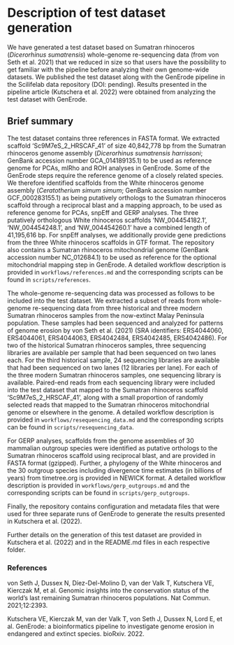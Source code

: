 # Description of test dataset generation

We have generated a test dataset based on Sumatran rhinoceros 
(_Dicerorhinus sumatrensis_) whole-genome re-sequencing data 
(from von Seth et al. 2021) that we reduced in size so that 
users have the possibility to get familiar with the pipeline 
before analyzing their own genome-wide datasets. We published 
the test dataset along with the GenErode pipeline in the 
Scilifelab data repository (DOI: pending). Results presented 
in the pipeline article (Kutschera et al. 2022) were obtained 
from analyzing the test dataset with GenErode.


## Brief summary

The test dataset contains three references in FASTA format. 
We extracted scaffold ‘Sc9M7eS_2_HRSCAF_41’ of size 40,842,778 bp 
from the Sumatran rhinoceros genome assembly (_Dicerorhinus sumatrensis_ 
_harrissoni_; GenBank accession number GCA_014189135.1) to be 
used as reference genome for PCAs, mlRho and ROH analyses in 
GenErode. Some of the GenErode steps require the reference genome 
of a closely related species. We therefore identified scaffolds 
from the White rhinoceros genome assembly (_Ceratotherium simum_
_simum_; GenBank accession number GCF_000283155.1) as being 
putatively orthologs to the Sumatran rhinoceros scaffold through 
a reciprocal blast and a mapping approach, to be used as reference 
genome for PCAs, snpEff and GERP analyses. The three putatively 
orthologous White rhinoceros scaffolds ‘NW_004454182.1’, 
‘NW_004454248.1’, and ‘NW_004454260.1’ have a combined length 
of 41,195,616 bp. For snpEff analyses, we additionally provide 
gene predictions from the three White rhinoceros scaffolds in 
GTF format. The repository also contains a Sumatran rhinoceros 
mitochondrial genome (GenBank accession number NC_012684.1) to 
be used as reference for the optional mitochondrial mapping step 
in GenErode. A detailed workflow description is provided in 
`workflows/references.md` and the corresponding scripts can be
found in `scripts/references`.

The whole-genome re-sequencing data was processed as follows to 
be included into the test dataset. We extracted a subset of reads 
from whole-genome re-sequencing data from three historical and 
three modern Sumatran rhinoceros samples from the now-extinct 
Malay Peninsula population. These samples had been sequenced and 
analyzed for patterns of genome erosion by von Seth et al. (2021) 
(SRA identifiers: ERS4044060, ERS4044061, ERS4044063, ERS4042484, 
ERS4042485, ERS4042486). For two of the historical Sumatran 
rhinoceros samples, three sequencing libraries are available 
per sample that had been sequenced on two lanes each. For the 
third historical sample, 24 sequencing libraries are available 
that had been sequenced on two lanes (12 libraries per lane). 
For each of the three modern Sumatran rhinoceros samples, one 
sequencing library is available. Paired-end reads from each 
sequencing library were included into the test dataset that mapped 
to the Sumatran rhinoceros scaffold ‘Sc9M7eS_2_HRSCAF_41’, along 
with a small proportion of randomly selected reads that mapped 
to the Sumatran rhinoceros mitochondrial genome or elsewhere in 
the genome.  A detailed workflow description is provided in 
`workflows/resequencing_data.md` and the corresponding scripts can be
found in `scripts/resequencing_data`.

For GERP analyses, scaffolds from the genome assemblies of 30 
mammalian outgroup species were identified as putative orthologs 
to the Sumatran rhinoceros scaffold using reciprocal blast, and 
are provided in FASTA format (gzipped). Further, a phylogeny of 
the White rhinoceros and the 30 outgroup species including 
divergence time estimates (in billions of years) from 
timetree.org is provided in NEWICK format.  A detailed workflow 
description is provided in `workflows/gerp_outgroups.md` and the 
corresponding scripts can be found in `scripts/gerp_outgroups`.

Finally, the repository contains configuration and metadata 
files that were used for three separate runs of GenErode to 
generate the results presented in Kutschera et al. (2022).

Further details on the generation of this test dataset are 
provided in Kutschera et al. (2022) and in the README.md
files in each respective folder.

### References

von Seth J, Dussex N, Díez-Del-Molino D, van der Valk T, 
Kutschera VE, Kierczak M, et al. Genomic insights into the 
conservation status of the world’s last remaining Sumatran 
rhinoceros populations. Nat Commun. 2021;12:2393.

Kutschera VE, Kierczak M, van der Valk T, von Seth J, Dussex N, 
Lord E, et al. GenErode: a bioinformatics pipeline to investigate 
genome erosion in endangered and extinct species. bioRxiv. 2022.

